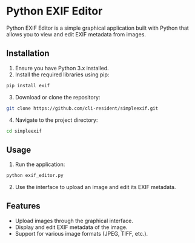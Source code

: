 # Python EXIF Editor

Python EXIF Editor is a simple graphical application built with Python that allows you to view and edit EXIF metadata from images.

## Installation

1. Ensure you have Python 3.x installed.
2. Install the required libraries using pip:

```bash
pip install exif
```

3. Download or clone the repository:

```bash
git clone https://github.com/cli-resident/simpleexif.git
```

4. Navigate to the project directory:

```bash
cd simpleexif
```

## Usage

1. Run the application:

```bash
python exif_editor.py
```

2. Use the interface to upload an image and edit its EXIF metadata.

## Features

- Upload images through the graphical interface.
- Display and edit EXIF metadata of the image.
- Support for various image formats (JPEG, TIFF, etc.).
